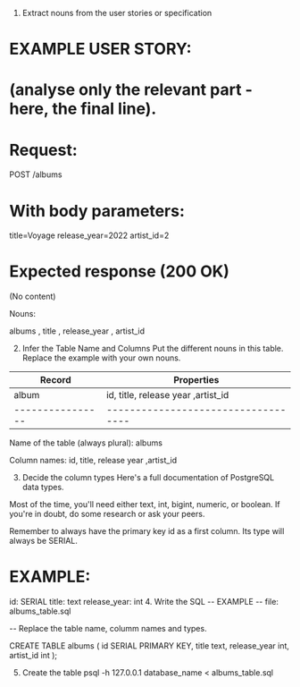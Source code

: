 1. Extract nouns from the user stories or specification
# EXAMPLE USER STORY:
# (analyse only the relevant part - here, the final line).

# Request:
POST /albums

# With body parameters:
title=Voyage
release_year=2022
artist_id=2

# Expected response (200 OK)
(No content)

Nouns: 

albums , title , release_year , artist_id


2. Infer the Table Name and Columns
Put the different nouns in this table. Replace the example with your own nouns.

|   Record       | Properties
|----------------|-----------------------------------|
|   album	     |id, title, release year ,artist_id |
|----------------|-----------------------------------|


Name of the table (always plural): albums

Column names: id, title, release year ,artist_id


3. Decide the column types
Here's a full documentation of PostgreSQL data types.

Most of the time, you'll need either text, int, bigint, numeric, or boolean. If you're in doubt, do some research or ask your peers.

Remember to always have the primary key id as a first column. Its type will always be SERIAL.

# EXAMPLE:

id: SERIAL
title: text
release_year: int
4. Write the SQL
-- EXAMPLE
-- file: albums_table.sql

-- Replace the table name, columm names and types.

CREATE TABLE albums (
  id SERIAL PRIMARY KEY,
  title text,
  release_year int,
  artist_id int
);

5. Create the table
psql -h 127.0.0.1 database_name < albums_table.sql